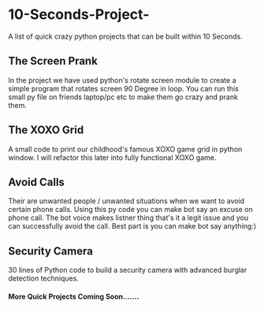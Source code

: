 # 10-Seconds-Project-
A list of quick crazy python projects that can be built within 10 Seconds.

## The Screen Prank
In the project we have used python's rotate screen module to create a simple program that rotates screen 90 Degree in loop.
You can run this small py file on friends laptop/pc etc to make them go crazy and prank them.

## The XOXO Grid
A small code to print our childhood's famous XOXO game grid in python window. I will refactor this later into fully functional XOXO game.

## Avoid Calls
Their are unwanted people / unwanted situations when we want to avoid certain phone calls. Using this py code you can make bot say an excuse on phone call. The bot voice makes listner thing that's it a legit issue and you can successfully avoid the call. Best part is you can make bot say anything:)

## Security Camera
30 lines of Python code to build a security camera with advanced burglar detection techniques.

#### More Quick Projects Coming Soon.......
